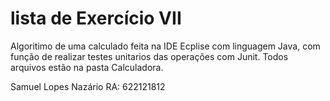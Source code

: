 # lista de Exercício VII

Algoritimo de uma calculado feita na IDE Ecplise com linguagem Java, com função de realizar testes unitarios das operações com Junit. Todos arquivos estão na pasta Calculadora.

Samuel Lopes Nazário RA: 622121812
